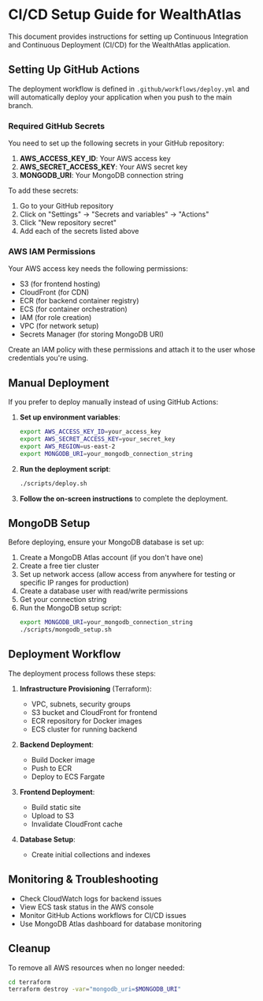 # CI/CD Setup Guide for WealthAtlas

This document provides instructions for setting up Continuous Integration and Continuous Deployment (CI/CD) for the WealthAtlas application.

## Setting Up GitHub Actions

The deployment workflow is defined in `.github/workflows/deploy.yml` and will automatically deploy your application when you push to the main branch.

### Required GitHub Secrets

You need to set up the following secrets in your GitHub repository:

1. **AWS_ACCESS_KEY_ID**: Your AWS access key
2. **AWS_SECRET_ACCESS_KEY**: Your AWS secret key
3. **MONGODB_URI**: Your MongoDB connection string

To add these secrets:
1. Go to your GitHub repository
2. Click on "Settings" → "Secrets and variables" → "Actions"
3. Click "New repository secret"
4. Add each of the secrets listed above

### AWS IAM Permissions

Your AWS access key needs the following permissions:
- S3 (for frontend hosting)
- CloudFront (for CDN)
- ECR (for backend container registry)
- ECS (for container orchestration)
- IAM (for role creation)
- VPC (for network setup)
- Secrets Manager (for storing MongoDB URI)

Create an IAM policy with these permissions and attach it to the user whose credentials you're using.

## Manual Deployment

If you prefer to deploy manually instead of using GitHub Actions:

1. **Set up environment variables**:
   ```bash
   export AWS_ACCESS_KEY_ID=your_access_key
   export AWS_SECRET_ACCESS_KEY=your_secret_key
   export AWS_REGION=us-east-2
   export MONGODB_URI=your_mongodb_connection_string
   ```

2. **Run the deployment script**:
   ```bash
   ./scripts/deploy.sh
   ```

3. **Follow the on-screen instructions** to complete the deployment.

## MongoDB Setup

Before deploying, ensure your MongoDB database is set up:

1. Create a MongoDB Atlas account (if you don't have one)
2. Create a free tier cluster
3. Set up network access (allow access from anywhere for testing or specific IP ranges for production)
4. Create a database user with read/write permissions
5. Get your connection string
6. Run the MongoDB setup script:
   ```bash
   export MONGODB_URI=your_mongodb_connection_string
   ./scripts/mongodb_setup.sh
   ```

## Deployment Workflow

The deployment process follows these steps:

1. **Infrastructure Provisioning** (Terraform):
   - VPC, subnets, security groups
   - S3 bucket and CloudFront for frontend
   - ECR repository for Docker images
   - ECS cluster for running backend

2. **Backend Deployment**:
   - Build Docker image
   - Push to ECR
   - Deploy to ECS Fargate

3. **Frontend Deployment**:
   - Build static site
   - Upload to S3
   - Invalidate CloudFront cache

4. **Database Setup**:
   - Create initial collections and indexes

## Monitoring & Troubleshooting

- Check CloudWatch logs for backend issues
- View ECS task status in the AWS console
- Monitor GitHub Actions workflows for CI/CD issues
- Use MongoDB Atlas dashboard for database monitoring

## Cleanup

To remove all AWS resources when no longer needed:

```bash
cd terraform
terraform destroy -var="mongodb_uri=$MONGODB_URI"
```
